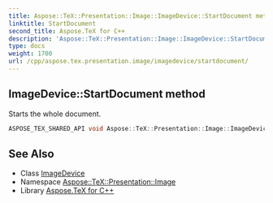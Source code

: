 ```yaml
---
title: Aspose::TeX::Presentation::Image::ImageDevice::StartDocument method
linktitle: StartDocument
second_title: Aspose.TeX for C++
description: 'Aspose::TeX::Presentation::Image::ImageDevice::StartDocument method. Starts the whole document in C++.'
type: docs
weight: 1700
url: /cpp/aspose.tex.presentation.image/imagedevice/startdocument/
---
```

## ImageDevice::StartDocument method


Starts the whole document.

```cpp
ASPOSE_TEX_SHARED_API void Aspose::TeX::Presentation::Image::ImageDevice::StartDocument() override
```




## See Also

* Class [ImageDevice](../)
* Namespace [Aspose::TeX::Presentation::Image](../../)
* Library [Aspose.TeX for C++](../../../)
